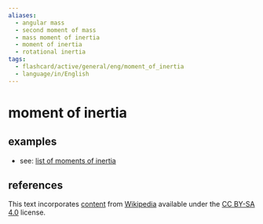 ```yaml
---
aliases:
  - angular mass
  - second moment of mass
  - mass moment of inertia
  - moment of inertia
  - rotational inertia
tags:
  - flashcard/active/general/eng/moment_of_inertia
  - language/in/English
---
```


# moment of inertia

## examples

- see: [list of moments of inertia](list%20of%20moments%20of%20inertia.md)

## references

This text incorporates [content](https://en.wikipedia.org/wiki/moment_of_inertia) from [Wikipedia](Wikipedia.md) available under the [CC BY-SA 4.0](https://creativecommons.org/licenses/by-sa/4.0/) license.
